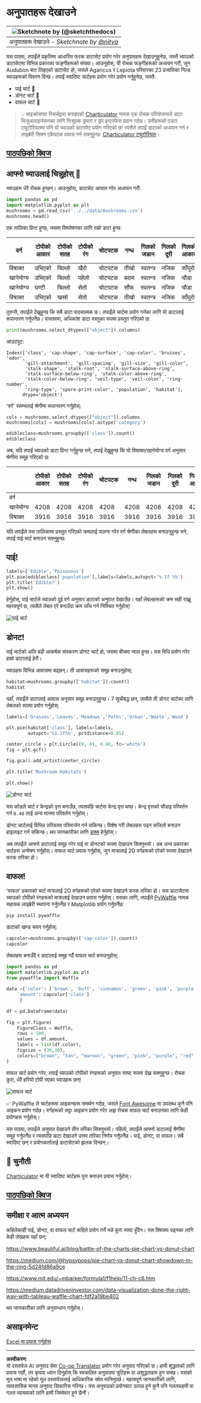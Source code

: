 <!--
CO_OP_TRANSLATOR_METADATA:
{
  "original_hash": "cc490897ee2d276870472bcb31602d03",
  "translation_date": "2025-09-04T17:03:23+00:00",
  "source_file": "3-Data-Visualization/11-visualization-proportions/README.md",
  "language_code": "ne"
}
-->
# अनुपातहरू देखाउने

|![ Sketchnote by [(@sketchthedocs)](https://sketchthedocs.dev) ](../../sketchnotes/11-Visualizing-Proportions.png)|
|:---:|
|अनुपातहरू देखाउने - _Sketchnote by [@nitya](https://twitter.com/nitya)_ |

यस पाठमा, तपाईंले प्रकृतिमा आधारित फरक डाटासेट प्रयोग गरेर अनुपातहरू देखाउनुहुनेछ, जस्तै च्याउको डाटासेटमा विभिन्न प्रकारका फङ्गीहरूको संख्या। आउनुहोस्, यी रोचक फङ्गीहरूको अध्ययन गरौं, जुन Audubon बाट लिइएको डाटासेट हो, जसले Agaricus र Lepiota परिवारका 23 प्रजातिका गिल्ड च्याउहरूको विवरण दिन्छ। तपाईं स्वादिष्ट चार्टहरू प्रयोग गरेर प्रयोग गर्नुहुनेछ, जस्तै:

- पाई चार्ट 🥧  
- डोनट चार्ट 🍩  
- वाफल चार्ट 🧇  

> 💡 माइक्रोसफ्ट रिसर्चद्वारा बनाइएको [Charticulator](https://charticulator.com) नामक एक रोचक परियोजनाले डाटा भिजुअलाइजेसनका लागि निःशुल्क ड्र्याग र ड्रप इन्टरफेस प्रदान गर्दछ। उनीहरूको एउटा ट्युटोरियलमा पनि यो च्याउको डाटासेट प्रयोग गरिएको छ! त्यसैले तपाईं डाटाको अध्ययन गर्न र लाइब्रेरी सिक्न एकैपटक प्रयास गर्न सक्नुहुन्छ: [Charticulator ट्युटोरियल](https://charticulator.com/tutorials/tutorial4.html)।

## [पाठपछिको क्विज](https://ff-quizzes.netlify.app/en/ds/)

## आफ्नो च्याउलाई चिन्नुहोस् 🍄

च्याउहरू धेरै रोचक हुन्छन्। आउनुहोस्, डाटासेट आयात गरेर अध्ययन गरौं:

```python
import pandas as pd
import matplotlib.pyplot as plt
mushrooms = pd.read_csv('../../data/mushrooms.csv')
mushrooms.head()
```  
एक तालिका प्रिन्ट हुन्छ, जसमा विश्लेषणका लागि राम्रो डाटा हुन्छ:

| वर्ग       | टोपीको आकार | टोपीको सतह | टोपीको रंग | चोटपटक | गन्ध    | गिलको जडान | गिलको दूरी | गिलको आकार | गिलको रंग | डाँठको आकार | डाँठको जरा | डाँठको सतह-रिंगमाथि | डाँठको सतह-रिंगमुनि | डाँठको रंग-रिंगमाथि | डाँठको रंग-रिंगमुनि | आवरण प्रकार | आवरण रंग | रिंग संख्या | रिंग प्रकार | स्पोर प्रिन्ट रंग | जनसंख्या | आवास |
| --------- | --------- | ----------- | --------- | ------- | ------- | --------------- | ------------ | --------- | ---------- | ----------- | ---------- | ------------------------ | ------------------------ | ---------------------- | ---------------------- | --------- | ---------- | ----------- | --------- | ----------------- | ---------- | ------- |
| विषाक्त    | उभिएको    | चिल्लो      | खैरो      | चोटपटक | तीखो   | स्वतन्त्र       | नजिक         | साँघुरो    | कालो       | बढ्दो       | समान      | चिल्लो                   | चिल्लो                   | सेतो                   | सेतो                   | आंशिक     | सेतो       | एक          | झुन्डिएको  | कालो              | छरिएको     | शहरी   |
| खानेयोग्य | उभिएको    | चिल्लो      | पहेंलो    | चोटपटक | बदाम   | स्वतन्त्र       | नजिक         | चौडा       | कालो       | बढ्दो       | क्लब      | चिल्लो                   | चिल्लो                   | सेतो                   | सेतो                   | आंशिक     | सेतो       | एक          | झुन्डिएको  | खैरो              | धेरै       | घाँस |
| खानेयोग्य | घण्टी     | चिल्लो      | सेतो      | चोटपटक | सौंफ   | स्वतन्त्र       | नजिक         | चौडा       | खैरो       | बढ्दो       | क्लब      | चिल्लो                   | चिल्लो                   | सेतो                   | सेतो                   | आंशिक     | सेतो       | एक          | झुन्डिएको  | खैरो              | धेरै       | मैदान |
| विषाक्त    | उभिएको    | खस्रो       | सेतो      | चोटपटक | तीखो   | स्वतन्त्र       | नजिक         | साँघुरो    | खैरो       | बढ्दो       | समान      | चिल्लो                   | चिल्लो                   | सेतो                   | सेतो                   | आंशिक     | सेतो       | एक          | झुन्डिएको  | कालो              | छरिएको     | शहरी   |

तुरुन्तै, तपाईंले देख्नुहुन्छ कि सबै डाटा पाठ्यात्मक छ। तपाईंले चार्टमा प्रयोग गर्नका लागि यो डाटालाई रूपान्तरण गर्नुपर्नेछ। वास्तवमा, अधिकांश डाटा वस्तुका रूपमा प्रस्तुत गरिएको छ:

```python
print(mushrooms.select_dtypes(["object"]).columns)
```  

आउटपुट:

```output
Index(['class', 'cap-shape', 'cap-surface', 'cap-color', 'bruises', 'odor',
       'gill-attachment', 'gill-spacing', 'gill-size', 'gill-color',
       'stalk-shape', 'stalk-root', 'stalk-surface-above-ring',
       'stalk-surface-below-ring', 'stalk-color-above-ring',
       'stalk-color-below-ring', 'veil-type', 'veil-color', 'ring-number',
       'ring-type', 'spore-print-color', 'population', 'habitat'],
      dtype='object')
```  
'वर्ग' स्तम्भलाई श्रेणीमा रूपान्तरण गर्नुहोस्:

```python
cols = mushrooms.select_dtypes(["object"]).columns
mushrooms[cols] = mushrooms[cols].astype('category')
```  

```python
edibleclass=mushrooms.groupby(['class']).count()
edibleclass
```  

अब, यदि तपाईं च्याउको डाटा प्रिन्ट गर्नुहुन्छ भने, तपाईं देख्नुहुन्छ कि यो विषाक्त/खानेयोग्य वर्ग अनुसार श्रेणीमा समूह गरिएको छ:

|           | टोपीको आकार | टोपीको सतह | टोपीको रंग | चोटपटक | गन्ध | गिलको जडान | गिलको दूरी | गिलको आकार | गिलको रंग | डाँठको आकार | ... | डाँठको सतह-रिंगमुनि | डाँठको रंग-रिंगमाथि | डाँठको रंग-रिंगमुनि | आवरण प्रकार | आवरण रंग | रिंग संख्या | रिंग प्रकार | स्पोर प्रिन्ट रंग | जनसंख्या | आवास |
| --------- | --------- | ----------- | --------- | ------- | ---- | --------------- | ------------ | --------- | ---------- | ----------- | --- | ------------------------ | ---------------------- | ---------------------- | --------- | ---------- | ----------- | --------- | ----------------- | ---------- | ------- |
| वर्ग       |           |             |           |         |      |                 |              |           |            |             |     |                          |                        |                        |           |            |             |           |                   |            |         |
| खानेयोग्य | 4208      | 4208        | 4208      | 4208    | 4208 | 4208            | 4208         | 4208      | 4208       | 4208        | ... | 4208                     | 4208                   | 4208                   | 4208      | 4208       | 4208        | 4208      | 4208              | 4208       | 4208    |
| विषाक्त    | 3916      | 3916        | 3916      | 3916    | 3916 | 3916            | 3916         | 3916      | 3916       | 3916        | ... | 3916                     | 3916                   | 3916                   | 3916      | 3916       | 3916        | 3916      | 3916              | 3916       | 3916    |

यदि तपाईंले यस तालिकामा प्रस्तुत गरिएको क्रमलाई पालना गरेर वर्ग श्रेणीका लेबलहरू बनाउनुहुन्छ भने, तपाईं पाई चार्ट बनाउन सक्नुहुन्छ:

## पाई!

```python
labels=['Edible','Poisonous']
plt.pie(edibleclass['population'],labels=labels,autopct='%.1f %%')
plt.title('Edible?')
plt.show()
```  
हेर्नुहोस्, पाई चार्टले च्याउको दुई वर्ग अनुसार डाटाको अनुपात देखाउँछ। यहाँ लेबलहरूको क्रम सही राख्नु महत्त्वपूर्ण छ, त्यसैले लेबल एरे बनाउँदा क्रम जाँच गर्न निश्चित गर्नुहोस्!

![पाई चार्ट](../../../../translated_images/pie1-wb.e201f2fcc335413143ce37650fb7f5f0bb21358e7823a327ed8644dfb84be9db.ne.png)

## डोनट!

पाई चार्टको अलि बढी आकर्षक संस्करण डोनट चार्ट हो, जसमा बीचमा प्वाल हुन्छ। यस विधि प्रयोग गरेर हाम्रो डाटालाई हेरौं।

च्याउहरू विभिन्न आवासमा बढ्छन्। ती आवासहरूको समूह बनाउनुहोस्:

```python
habitat=mushrooms.groupby(['habitat']).count()
habitat
```  
यहाँ, तपाईंले डाटालाई आवास अनुसार समूह बनाउनुहुन्छ। 7 सूचीबद्ध छन्, त्यसैले ती डोनट चार्टका लागि लेबलको रूपमा प्रयोग गर्नुहोस्:

```python
labels=['Grasses','Leaves','Meadows','Paths','Urban','Waste','Wood']

plt.pie(habitat['class'], labels=labels,
        autopct='%1.1f%%', pctdistance=0.85)
  
center_circle = plt.Circle((0, 0), 0.40, fc='white')
fig = plt.gcf()

fig.gca().add_artist(center_circle)
  
plt.title('Mushroom Habitats')
  
plt.show()
```  

![डोनट चार्ट](../../../../translated_images/donut-wb.be3c12a22712302b5d10c40014d5389d4a1ae4412fe1655b3cf4af57b64f799a.ne.png)

यस कोडले चार्ट र केन्द्रको वृत्त बनाउँछ, त्यसपछि चार्टमा केन्द्र वृत्त थप्छ। केन्द्र वृत्तको चौडाइ परिवर्तन गर्न `0.40` लाई अन्य मानमा परिवर्तन गर्नुहोस्।

डोनट चार्टलाई विभिन्न तरिकामा परिमार्जन गर्न सकिन्छ। विशेष गरी लेबलहरू पढ्न सजिलो बनाउन हाइलाइट गर्न सकिन्छ। थप जानकारीका लागि [डक्स](https://matplotlib.org/stable/gallery/pie_and_polar_charts/pie_and_donut_labels.html?highlight=donut) हेर्नुहोस्।

अब तपाईंले आफ्नो डाटालाई समूह गरेर पाई वा डोनटको रूपमा देखाउन सिक्नुभयो। अब अन्य प्रकारका चार्टहरू अन्वेषण गर्नुहोस्। वाफल चार्ट प्रयास गर्नुहोस्, जुन मात्रालाई 2D वर्गहरूको एरेको रूपमा देखाउने फरक तरिका हो।

## वाफल!

'वाफल' प्रकारको चार्ट मात्रालाई 2D वर्गहरूको एरेको रूपमा देखाउने फरक तरिका हो। यस डाटासेटमा च्याउको टोपीको रंगहरूको मात्रालाई देखाउन प्रयास गर्नुहोस्। यसका लागि, तपाईंले [PyWaffle](https://pypi.org/project/pywaffle/) नामक सहायक लाइब्रेरी स्थापना गर्नुपर्नेछ र Matplotlib प्रयोग गर्नुपर्नेछ:

```python
pip install pywaffle
```  

डाटाको खण्ड चयन गर्नुहोस्:

```python
capcolor=mushrooms.groupby(['cap-color']).count()
capcolor
```  

लेबलहरू बनाउँदै र डाटालाई समूह गर्दै वाफल चार्ट बनाउनुहोस्:

```python
import pandas as pd
import matplotlib.pyplot as plt
from pywaffle import Waffle
  
data ={'color': ['brown', 'buff', 'cinnamon', 'green', 'pink', 'purple', 'red', 'white', 'yellow'],
    'amount': capcolor['class']
     }
  
df = pd.DataFrame(data)
  
fig = plt.figure(
    FigureClass = Waffle,
    rows = 100,
    values = df.amount,
    labels = list(df.color),
    figsize = (30,30),
    colors=["brown", "tan", "maroon", "green", "pink", "purple", "red", "whitesmoke", "yellow"],
)
```  

वाफल चार्ट प्रयोग गरेर, तपाईं च्याउको टोपीको रंगहरूको अनुपात स्पष्ट रूपमा देख्न सक्नुहुन्छ। रोचक कुरा, धेरै हरियो टोपी भएका च्याउहरू छन्!

![वाफल चार्ट](../../../../translated_images/waffle.5455dbae4ccf17d53bb40ff0a657ecef7b8aa967e27a19cc96325bd81598f65e.ne.png)

✅ PyWaffle ले चार्टहरूमा आइकनहरू समर्थन गर्दछ, जसले [Font Awesome](https://fontawesome.com/) मा उपलब्ध कुनै पनि आइकन प्रयोग गर्दछ। वर्गहरूको सट्टा आइकन प्रयोग गरेर अझ रोचक वाफल चार्ट बनाउनका लागि केही प्रयोगहरू गर्नुहोस्।

यस पाठमा, तपाईंले अनुपात देखाउने तीन तरिका सिक्नुभयो। पहिलो, तपाईंले आफ्नो डाटालाई श्रेणीमा समूह गर्नुपर्नेछ र त्यसपछि डाटा देखाउने उत्तम तरिका निर्णय गर्नुपर्नेछ - पाई, डोनट, वा वाफल। सबै स्वादिष्ट छन् र प्रयोगकर्तालाई डाटासेटको झलक दिन्छन्।

## 🚀 चुनौती

[Charticulator](https://charticulator.com) मा यी स्वादिष्ट चार्टहरू पुनः बनाउन प्रयास गर्नुहोस्।  
## [पाठपछिको क्विज](https://purple-hill-04aebfb03.1.azurestaticapps.net/quiz/21)

## समीक्षा र आत्म अध्ययन

कहिलेकाहीं पाई, डोनट, वा वाफल चार्ट कहिले प्रयोग गर्ने भन्ने कुरा स्पष्ट हुँदैन। यस विषयमा पढ्नका लागि केही लेखहरू यहाँ छन्:

https://www.beautiful.ai/blog/battle-of-the-charts-pie-chart-vs-donut-chart  

https://medium.com/@hypsypops/pie-chart-vs-donut-chart-showdown-in-the-ring-5d24fd86a9ce  

https://www.mit.edu/~mbarker/formula1/f1help/11-ch-c6.htm  

https://medium.datadriveninvestor.com/data-visualization-done-the-right-way-with-tableau-waffle-chart-fdf2a19be402  

थप जानकारीका लागि अनुसन्धान गर्नुहोस्।  
## असाइनमेन्ट

[Excel मा प्रयास गर्नुहोस्](assignment.md)  

---

**अस्वीकरण**:  
यो दस्तावेज़ AI अनुवाद सेवा [Co-op Translator](https://github.com/Azure/co-op-translator) प्रयोग गरेर अनुवाद गरिएको छ। हामी शुद्धताको लागि प्रयास गर्छौं, तर कृपया ध्यान दिनुहोस् कि स्वचालित अनुवादमा त्रुटिहरू वा अशुद्धताहरू हुन सक्छ। यसको मूल भाषा मा रहेको मूल दस्तावेज़लाई आधिकारिक स्रोत मानिनुपर्छ। महत्वपूर्ण जानकारीको लागि, व्यावसायिक मानव अनुवाद सिफारिस गरिन्छ। यस अनुवादको प्रयोगबाट उत्पन्न हुने कुनै पनि गलतफहमी वा गलत व्याख्याको लागि हामी जिम्मेवार हुने छैनौं।